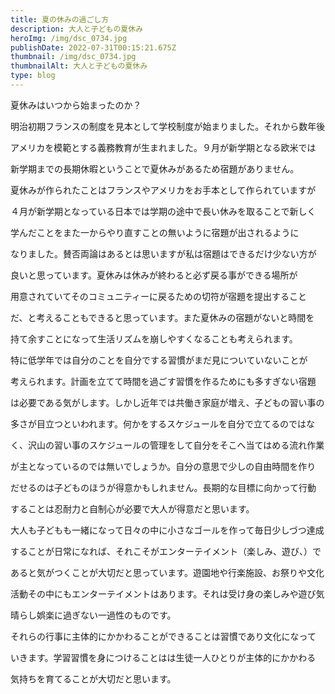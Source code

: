 ```yaml
---
title: 夏の休みの過ごし方
description: 大人と子どもの夏休み
heroImg: /img/dsc_0734.jpg
publishDate: 2022-07-31T00:15:21.675Z
thumbnail: /img/dsc_0734.jpg
thumbnailAlt: 大人と子どもの夏休み
type: blog
---
```

夏休みはいつから始まったのか？

明治初期フランスの制度を見本として学校制度が始まりました。それから数年後

アメリカを模範とする義務教育が生まれました。９月が新学期となる欧米では

新学期までの長期休暇ということで夏休みがあるため宿題がありません。

夏休みが作られたことはフランスやアメリカをお手本として作られていますが

４月が新学期となっている日本では学期の途中で長い休みを取ることで新しく

学んだことをまた一からやり直すことの無いように宿題が出されるように

なりました。賛否両論はあるとは思いますが私は宿題はできるだけ少ない方が

良いと思っています。夏休みは休みが終わると必ず戻る事ができる場所が

用意されていてそのコミュニティーに戻るための切符が宿題を提出すること

だ、と考えることもできると思っています。また夏休みの宿題がないと時間を

持て余すことになって生活リズムを崩しやすくなることも考えられます。

特に低学年では自分のことを自分でする習慣がまだ見についていないことが

考えられます。計画を立てて時間を過ごす習慣を作るためにも多すぎない宿題

は必要である気がします。しかし近年では共働き家庭が増え、子どもの習い事の

多さが目立つといわれます。何かをするスケジュールを自分で立てるのではな

く、沢山の習い事のスケジュールの管理をして自分をそこへ当てはめる流れ作業

が主となっているのでは無いでしょうか。自分の意思で少しの自由時間を作り

だせるのは子どものほうが得意かもしれません。長期的な目標に向かって行動

することは忍耐力と自制心が必要で大人が得意だと思います。

大人も子どもも一緒になって日々の中に小さなゴールを作って毎日少しづつ達成

することが日常になれば、それこそがエンターテイメント（楽しみ、遊び、）で

あると気がつくことが大切だと思っています。遊園地や行楽施設、お祭りや文化

活動その中にもエンターテイメントはあります。それは受け身の楽しみや遊び気

晴らし娯楽に過ぎない一過性のものです。

それらの行事に主体的にかかわることができることは習慣であり文化になって

いきます。学習習慣を身につけることはは生徒一人ひとりが主体的にかかわる

気持ちを育てることが大切だと思います。